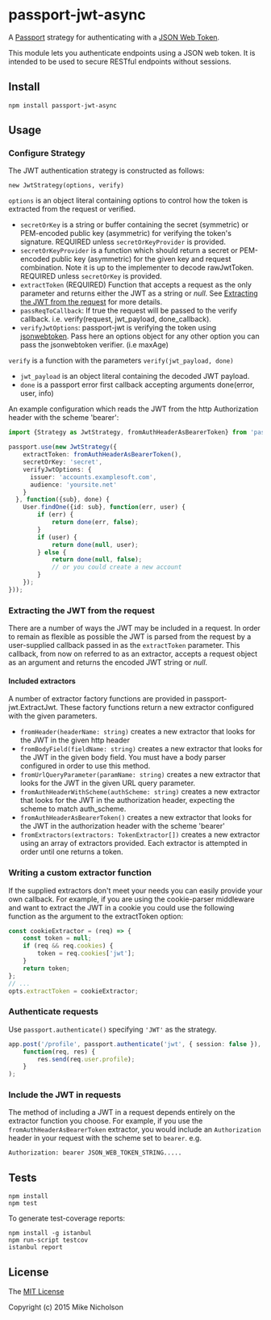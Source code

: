 # passport-jwt-async

A [Passport](http://passportjs.org/) strategy for authenticating with a
[JSON Web Token](http://jwt.io).

This module lets you authenticate endpoints using a JSON web token. It is
intended to be used to secure RESTful endpoints without sessions.

## Install

    npm install passport-jwt-async

## Usage

### Configure Strategy

The JWT authentication strategy is constructed as follows:

    new JwtStrategy(options, verify)

`options` is an object literal containing options to control how the token is
extracted from the request or verified.

* `secretOrKey` is a string or buffer containing the secret (symmetric)
  or PEM-encoded public key (asymmetric) for verifying the token's
  signature. REQUIRED unless `secretOrKeyProvider` is provided.
* `secretOrKeyProvider` is a function which should return a secret or PEM-encoded public 
  key (asymmetric) for the given key and request combination. Note it is up to the implementer to decode rawJwtToken.
  REQUIRED unless `secretOrKey` is provided.
* `extractToken` (REQUIRED) Function that accepts a request as the only
  parameter and returns either the JWT as a string or *null*. See
  [Extracting the JWT from the request](#extracting-the-jwt-from-the-request) for
  more details.
* `passReqToCallback`: If true the request will be passed to the verify
  callback. i.e. verify(request, jwt_payload, done_callback).
* `verifyJwtOptions`: passport-jwt is verifying the token using [jsonwebtoken](https://github.com/auth0/node-jsonwebtoken).
Pass here an options object for any other option you can pass the jsonwebtoken verifier. (i.e maxAge)

`verify` is a function with the parameters `verify(jwt_payload, done)`

* `jwt_payload` is an object literal containing the decoded JWT payload.
* `done` is a passport error first callback accepting arguments
  done(error, user, info)

An example configuration which reads the JWT from the http
Authorization header with the scheme 'bearer':

```ts
import {Strategy as JwtStrategy, fromAuthHeaderAsBearerToken} from 'passport-jwt';

passport.use(new JwtStrategy({
    extractToken: fromAuthHeaderAsBearerToken(),
    secretOrKey: 'secret',
    verifyJwtOptions: {
      issuer: 'accounts.examplesoft.com',
      audience: 'yoursite.net'
    }
  }, function({sub}, done) {
    User.findOne({id: sub}, function(err, user) {
        if (err) {
            return done(err, false);
        }
        if (user) {
            return done(null, user);
        } else {
            return done(null, false);
            // or you could create a new account
        }
    });
}));
```

### Extracting the JWT from the request

There are a number of ways the JWT may be included in a request.  In order to remain as flexible as
possible the JWT is parsed from the request by a user-supplied callback passed in as the
`extractToken` parameter.  This callback, from now on referred to as an extractor,
accepts a request object as an argument and returns the encoded JWT string or *null*.

#### Included extractors

A number of extractor factory functions are provided in passport-jwt.ExtractJwt. These factory
functions return a new extractor configured with the given parameters.

* ```fromHeader(headerName: string)``` creates a new extractor that looks for the JWT in the given http
  header
* ```fromBodyField(fieldName: string)``` creates a new extractor that looks for the JWT in the given body
  field.  You must have a body parser configured in order to use this method.
* ```fromUrlQueryParameter(paramName: string)``` creates a new extractor that looks for the JWT in the given
  URL query parameter.
* ```fromAuthHeaderWithScheme(authScheme: string)``` creates a new extractor that looks for the JWT in the
  authorization header, expecting the scheme to match auth_scheme.
* ```fromAuthHeaderAsBearerToken()``` creates a new extractor that looks for the JWT in the authorization header
  with the scheme 'bearer'
* ```fromExtractors(extractors: TokenExtractor[])``` creates a new extractor using an array of
  extractors provided. Each extractor is attempted in order until one returns a token.

### Writing a custom extractor function

If the supplied extractors don't meet your needs you can easily provide your own callback. For
example, if you are using the cookie-parser middleware and want to extract the JWT in a cookie
you could use the following function as the argument to the extractToken option:

```ts
const cookieExtractor = (req) => {
    const token = null;
    if (req && req.cookies) {
        token = req.cookies['jwt'];
    }
    return token;
};
// ...
opts.extractToken = cookieExtractor;
```

### Authenticate requests

Use `passport.authenticate()` specifying `'JWT'` as the strategy.

```ts
app.post('/profile', passport.authenticate('jwt', { session: false }),
    function(req, res) {
        res.send(req.user.profile);
    }
);
```

### Include the JWT in requests

The method of including a JWT in a request depends entirely on the extractor
function you choose. For example, if you use the `fromAuthHeaderAsBearerToken`
extractor, you would include an `Authorization` header in your request with the
scheme set to `bearer`. e.g.

    Authorization: bearer JSON_WEB_TOKEN_STRING.....

## Tests

    npm install
    npm test

To generate test-coverage reports:

    npm install -g istanbul
    npm run-script testcov
    istanbul report

## License

The [MIT License](http://opensource.org/licenses/MIT)

Copyright (c) 2015 Mike Nicholson
